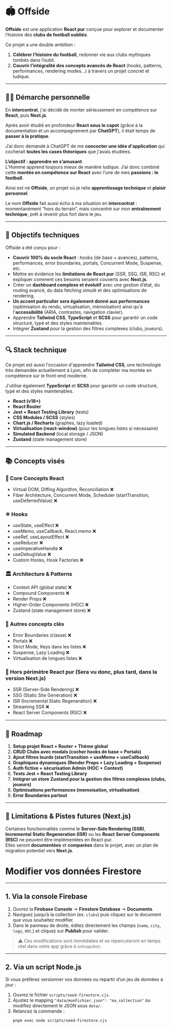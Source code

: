 # 🏟️ Offside

**Offside** est une application **React pur** conçue pour explorer et documenter l’histoire des **clubs de football oubliés**.

Ce projet a une double ambition :

1. **Célébrer l’histoire du football**, redonner vie aux clubs mythiques tombés dans l’oubli.
2. **Couvrir l’intégralité des concepts avancés de React** (hooks, patterns, performances, rendering modes…) à travers un projet concret et ludique.

---

## 👨‍💻 Démarche personnelle

En **intercontrat**, j'ai décidé de monter sérieusement en compétence sur **React**, puis **Next.js**.

Après avoir étudié en profondeur **React sous le capot** (grâce à la documentation et un accompagnement par **ChatGPT**), il était temps de **passer à la pratique**.

J’ai donc demandé à ChatGPT de me **concocter une idée d'application** qui cocherait **toutes les cases théoriques** que j'avais étudiées.

**L’objectif : apprendre en s’amusant**.  
L’Homme apprend toujours mieux de manière ludique. J’ai donc combiné cette **montée en compétence sur React** avec l’une de mes **passions : le football**.

Ainsi est né **Offside**, un projet où je relie **apprentissage technique** et **plaisir personnel**.

Le nom **Offside** fait aussi écho à ma situation en **intercontrat** : momentanément “hors du terrain”, mais concentré sur mon **entraînement technique**, prêt à revenir plus fort dans le jeu.

---

## 🧩 Objectifs techniques

Offside a été conçu pour :

- **Couvrir 100% du socle React** : hooks (de base + avancés), patterns, performances, error boundaries, portals, Concurrent Mode, Suspense, etc.
- Mettre en évidence les **limitations de React pur** (SSR, SSG, ISR, RSC) et expliquer comment ces besoins seraient couverts avec **Next.js**.
- Créer un **dashboard complexe et évolutif** avec une gestion d’état, du routing avancé, du data fetching simulé et des optimisations de rendering.
- **Un accent particulier sera également donné aux performances** (optimisation du rendu, virtualisation, mémoïsation) ainsi qu'à l'**accessibilité** (ARIA, contrastes, navigation clavier).
- Apprendre **Tailwind CSS**, **TypeScript** et **SCSS** pour garantir un code structuré, typé et des styles maintenables.
- Intégrer **Zustand** pour la gestion des filtres complexes (clubs, joueurs).

---

## 🔍 Stack technique

Ce projet est aussi l'occasion d'apprendre **Tailwind CSS**, une technologie très demandée actuellement à Lyon, afin de compléter ma montée en compétence sur le front-end moderne.

J'utilise également **TypeScript** et **SCSS** pour garantir un code structuré, typé et des styles maintenables.

- **React (v18+)**
- **React Router**
- **Jest + React Testing Library** (tests)
- **CSS Modules / SCSS** (styles)
- **Chart.js / Recharts** (graphes, lazy loaded)
- **Virtualisation (react-window)** (pour les longues listes si nécessaire)
- **Simulated Backend** (local storage / JSON)
- **Zustand** (state management store)

---

## 📚 Concepts visés

### 🧠 Core Concepts React

- Virtual DOM, Diffing Algorithm, Reconciliation ❌
- Fiber Architecture, Concurrent Mode, Scheduler (startTransition, useDeferredValue) ❌

### ⚛️ Hooks

- useState, useEffect ❌
- useMemo, useCallback, React.memo ❌
- useRef, useLayoutEffect ❌
- useReducer ❌
- useImperativeHandle ❌
- useDebugValue ❌
- Custom Hooks, Hook Factories ❌

### 🏛️ Architecture & Patterns

- Context API (global state) ❌
- Compound Components ❌
- Render Props ❌
- Higher-Order Components (HOC) ❌
- Zustand (state management store) ❌

### 🚧 Autres concepts clés

- Error Boundaries (classe) ❌
- Portals ❌
- Strict Mode, Keys dans les listes ❌
- Suspense, Lazy Loading ❌
- Virtualisation de longues listes ❌

### 🚫 Hors périmètre React pur (Sera vu donc, plus tard, dans la version Next.js)

- SSR (Server-Side Rendering) ❌
- SSG (Static Site Generation) ❌
- ISR (Incremental Static Regeneration) ❌
- Streaming SSR ❌
- React Server Components (RSC) ❌

---

## 🚧 Roadmap

1. **Setup projet React + Router + Thème global**
2. **CRUD Clubs avec modals (cocher hooks de base + Portals)**
3. **Ajout filtres lourds (startTransition + useMemo + useCallback)**
4. **Graphiques dynamiques (Render Props + Lazy Loading + Suspense)**
5. **Auth fictive + sécurisation Admin (HOC + Context)**
6. **Tests Jest + React Testing Library**
7. **Intégrer un store Zustand pour la gestion des filtres complexes (clubs, joueurs)**
8. **Optimisations performances (memoisation, virtualisation)**
9. **Error Boundaries partout**

---

## 📝 Limitations & Pistes futures (Next.js)

Certaines fonctionnalités comme le **Server-Side Rendering (SSR)**, **Incremental Static Regeneration (ISR)** ou les **React Server Components (RSC)** ne peuvent être implémentées en React pur.  
Elles seront **documentées** et **comparées** dans le projet, avec un plan de migration potentiel vers **Next.js**.

# Modifier vos données Firestore

---

## 1. Via la console Firebase

1. Ouvrez la **Firebase Console** → **Firestore Database** → **Documents**.
2. Naviguez jusqu’à la collection (ex. `clubs`) puis cliquez sur le document que vous souhaitez modifier.
3. Dans le panneau de droite, éditez directement les champs (`name`, `city`, `logo`, etc.) et cliquez sur **Publish** pour valider.

> ⚠️ Ces modifications sont immédiates et se répercuteront en temps réel dans votre app grâce à `onSnapshot`.

---

## 2. Via un script Node.js

Si vous préférez versionner vos données ou repartir d’un jeu de données à jour :

1. Ouvrez le fichier `scripts/seed-firestore.cjs`.
2. Ajustez le mapping `"data/monFichier.json": "ma_collection"` ou modifiez directement le JSON sous `data/`.
3. Relancez la commande :
   ```bash
   pnpm exec node scripts/seed-firestore.cjs
   ```
